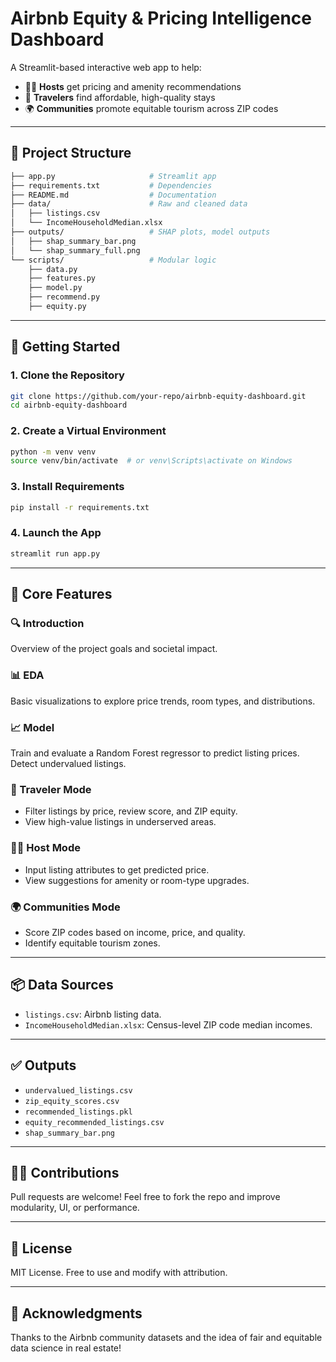 # Airbnb Equity & Pricing Intelligence Dashboard

A Streamlit-based interactive web app to help:
- 🧑‍💼 **Hosts** get pricing and amenity recommendations
- 🧳 **Travelers** find affordable, high-quality stays
- 🌍 **Communities** promote equitable tourism across ZIP codes

---

## 📁 Project Structure
```bash
├── app.py                     # Streamlit app
├── requirements.txt           # Dependencies
├── README.md                  # Documentation
├── data/                      # Raw and cleaned data
│   ├── listings.csv
│   └── IncomeHouseholdMedian.xlsx
├── outputs/                   # SHAP plots, model outputs
│   ├── shap_summary_bar.png
│   └── shap_summary_full.png
└── scripts/                   # Modular logic
    ├── data.py
    ├── features.py
    ├── model.py
    ├── recommend.py
    ├── equity.py
```

---

## 🚀 Getting Started

### 1. Clone the Repository
```bash
git clone https://github.com/your-repo/airbnb-equity-dashboard.git
cd airbnb-equity-dashboard
```

### 2. Create a Virtual Environment
```bash
python -m venv venv
source venv/bin/activate  # or venv\Scripts\activate on Windows
```

### 3. Install Requirements
```bash
pip install -r requirements.txt
```

### 4. Launch the App
```bash
streamlit run app.py
```

---

## 🧠 Core Features

### 🔍 Introduction
Overview of the project goals and societal impact.

### 📊 EDA
Basic visualizations to explore price trends, room types, and distributions.

### 📈 Model
Train and evaluate a Random Forest regressor to predict listing prices.
Detect undervalued listings.

### 🧳 Traveler Mode
- Filter listings by price, review score, and ZIP equity.
- View high-value listings in underserved areas.

### 🧑‍💼 Host Mode
- Input listing attributes to get predicted price.
- View suggestions for amenity or room-type upgrades.

### 🌍 Communities Mode
- Score ZIP codes based on income, price, and quality.
- Identify equitable tourism zones.

---

## 📦 Data Sources
- `listings.csv`: Airbnb listing data.
- `IncomeHouseholdMedian.xlsx`: Census-level ZIP code median incomes.

---

## ✅ Outputs
- `undervalued_listings.csv`
- `zip_equity_scores.csv`
- `recommended_listings.pkl`
- `equity_recommended_listings.csv`
- `shap_summary_bar.png`

---

## 👩‍💻 Contributions
Pull requests are welcome! Feel free to fork the repo and improve modularity, UI, or performance.

---

## 📃 License
MIT License. Free to use and modify with attribution.

---

## 🙌 Acknowledgments
Thanks to the Airbnb community datasets and the idea of fair and equitable data science in real estate!
